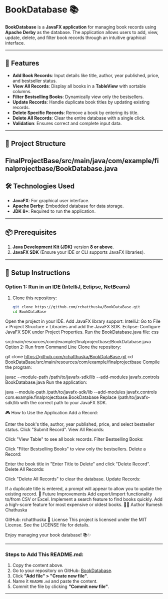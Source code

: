 # BookDatabase 📚

**BookDatabase** is a **JavaFX application** for managing book records using **Apache Derby** as the database. The application allows users to add, view, update, delete, and filter book records through an intuitive graphical interface.

---

## 🚀 Features
- **Add Book Records**: Input details like title, author, year published, price, and bestseller status.
- **View All Records**: Display all books in a **TableView** with sortable columns.
- **Filter Bestselling Books**: Dynamically view only the bestsellers.
- **Update Records**: Handle duplicate book titles by updating existing records.
- **Delete Specific Records**: Remove a book by entering its title.
- **Delete All Records**: Clear the entire database with a single click.
- **Validation**: Ensures correct and complete input data.

---

## 📂 Project Structure
FinalProjectBase/src/main/java/com/example/finalprojectbase/BookDatabase.java
---

## 🛠️ Technologies Used
- **JavaFX**: For graphical user interface.
- **Apache Derby**: Embedded database for data storage.
- **JDK 8+**: Required to run the application.

---

## 📦 Prerequisites
1. **Java Development Kit (JDK)** version **8 or above**.
2. **JavaFX SDK** (Ensure your IDE or CLI supports JavaFX libraries).

---

## 🧩 Setup Instructions

### Option 1: Run in an IDE (IntelliJ, Eclipse, NetBeans)
1. Clone this repository:
   ```bash
   git clone https://github.com/rchatthuska/BookDataBase.git
   cd BookDataBase
Open the project in your IDE.
Add JavaFX library support:
IntelliJ: Go to File > Project Structure > Libraries and add the JavaFX SDK.
Eclipse: Configure JavaFX SDK under Project Properties.
Run the BookDatabase.java file:
css

src/main/resources/com/example/finalprojectbase/BookDatabase.java
Option 2: Run from Command Line
Clone the repository:


git clone https://github.com/rchatthuska/BookDataBase.git
cd BookDataBase/src/main/resources/com/example/finalprojectbase
Compile the program:


javac --module-path /path/to/javafx-sdk/lib --add-modules javafx.controls BookDatabase.java
Run the application:


java --module-path /path/to/javafx-sdk/lib --add-modules javafx.controls com.example.finalprojectbase.BookDatabase
Replace /path/to/javafx-sdk/lib with the correct path to your JavaFX SDK.

🎮 How to Use the Application
Add a Record:

Enter the book's title, author, year published, price, and select bestseller status.
Click "Submit Record".
View All Records:

Click "View Table" to see all book records.
Filter Bestselling Books:

Click "Filter Bestselling Books" to view only the bestsellers.
Delete a Record:

Enter the book title in "Enter Title to Delete" and click "Delete Record".
Delete All Records:

Click "Delete All Records" to clear the database.
Update Records:

If a duplicate title is entered, a prompt will appear to allow you to update the existing record.
📌 Future Improvements
Add export/import functionality to/from CSV or Excel.
Implement a search feature to find books quickly.
Add a high-score feature for most expensive or oldest books.
🧑‍💻 Author
Rumesh Chathuska

GitHub: rchatthuska
📜 License
This project is licensed under the MIT License. See the LICENSE file for details.

Enjoy managing your book database! 📚✨



---

### Steps to Add This README.md:
1. Copy the content above.
2. Go to your repository on GitHub: [BookDatabase](https://github.com/rchatthuska/BookDataBase).
3. Click **"Add file" > "Create new file"**.
4. Name it `README.md` and paste the content.
5. Commit the file by clicking **"Commit new file"**.

---

